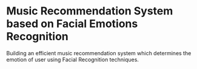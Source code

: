 # Music Recommendation System based on Facial Emotions Recognition
 Building an efficient music recommendation system which determines the emotion of user using Facial Recognition techniques.
